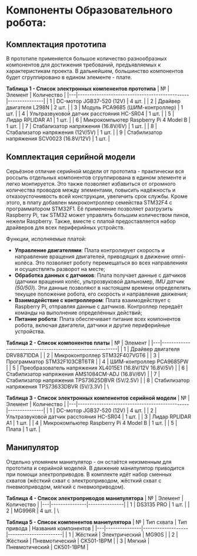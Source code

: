 # Компоненты Образовательного робота:

## Комплектация прототипа
В прототипе применяется большое количество разнообразных компонентов для достижения требований, предъявляемых к характеристикам проекта. В дальнейшем, большинство компонентов будет сгруппировано в едином элементе - плате.

**Таблица 1 - Список электронных компенентов прототипа**
| № | Элемент                                       | Количество    |
|---|-----------------------------------------------|---------------|
| 1 | DC-мотор JGB37-520 (12V)                      | 4 шт.         |
| 2 | Драйвер двигателя L298N                       | 2 шт.         |
| 3 | Модуль PCA9685 (ШИМ-контроллер)               | 1 шт.         |
| 4 | Ультразвуковой датчик расстояния HC-SR04      | 1 шт.         |
| 5 | Лидар RPLIDAR A1                              | 1 шт.         |
| 6 | Микрокомпьютер Raspberry Pi 4 Model B         | 1 шт.         |
| 7 | Стабализатор напряжения (16.8V/6V)            | 1 шт.         |
| 8 | Стабализатор напряжения (12V/5V)              | 1 шт.         |
| 9 | Стабилизатор напряжения SCV0023 (16.8V/12V)   | 1 шт.         |


## Комплектация серийной модели
Серьёзное отличие серийной модели от прототипа - практически вся россыпь отдельных компонентов сгруппирована в едином элементе и легко монтируется. Это также позволяет избавиться от огромного количества проводов между элементами, повысить надёжность и отказоусточнивость всей конструкции, увеличить срок службы. Кроме этого, в плату добавлен микроконтроллер семейства STM32F4 с программатором STM32F1. Её применение позволяет разгрузить Raspberry Pi, так STM32 может управлять большим количеством пинов, нежели Raspberry. Также, вместе с платой предоставляется набор драйверов для всех периферийных устройств.

Функции, исполняемые платой:
- **Управление двигателями**: Плата контролирует скорость и направление вращения двигателей, приводящих в движение omni-колёса. Это позволяет роботу перемещаться во всех направлениях и осуществлять разворот на месте;
- **Обработка данных с датчиков**: Плата получает данные с датчиков (датчики вращения колёс, ультрозвуковой дальномер, *IMU датчик (50/50)*). Эти данные позволяют в настоящем времени определелять текущее положение робота, его скорость и направление движения;
- **Взаимодействие с контроллером**: Плата взаимодействует с Raspberry Pi, отправляя данные с датчиков. Контроллер передаёт команды на выполнение определённых действий;
- **Питание робота**: Плата обеспечивает питание всех компонентов робота, включая двигатели, датчики и другие периферийные устройства.

**Таблица 2 - Список компонентов платы**
| № | Элемент                                                   |
|---|-----------------------------------------------------------|
| 1 | Драйвер двигателя DRV8871DDA                              |
| 2 | Микроконтроллер STM32F407VGT6                             |
| 3 | Программатор STM32F103CBT6TR                              |
| 4 | ШИМ-контроллер PCA9685PW                                  |
| 5 | Преобразователь напряжения XL4015E1 (16.8V/12V 16.8V/5V)  |
| 6 | Стабилизатор напряжения AMS1084CM-ADJ (16.8V/6V)          |
| 7 | Стабилизатор напряжения TPS73625DBVR (5V/2.5V)            |
| 8 | Стабилизатор напряжения TPS73633DBVR (5V/3.3V)            |
\

**Таблица 3 - Список электронных компенентов серийной модели**
| № | Элемент                                       | Количество    |
|---|-----------------------------------------------|---------------|
| 1 | DC-мотор JGB37-520 (12V)                      | 4 шт.         |
| 2 | Ультразвуковой датчик расстояния HC-SR04      | 1 шт.         |
| 3 | Лидар RPLIDAR A1                              | 1 шт.         |
| 4 | Микрокомпьютер Raspberry Pi 4 Model B         | 1 шт.         |
| 5 | Плата                                         | 1 шт.         |


## Манипулятор
Отдельно упомянем манипулятор - он остаётся неизменным для прототипа и серийной моделей. В движение манипулятор приводится при помощи электроприводов. В комплекте идёт набор сменных схватов (жёсткий схват с электроприводом, жёсткий схват с пневмоприводом, мягкий с пневмоприводом).

**Таблица 4 - Список электроприводов манипулятора**
| № | Элемент       | Количество    |
|---|---------------|---------------|
| 1 | DS3135 PRO    | 1 шт.         |
| 2 | MG996R        | 4 шт.         |
\

**Таблица 5 - Список компенентов манипулятора**
| № | Тип схвата    | Тип привода       | Названия компонентов  |
|---|---------------|-------------------|-----------------------|
| 1 | Жёсткий       | Электрический     | MG90S                 |
| 2 | Жёсткий       | Пневмотический    | CK501-1BPM            |
| 3 | Мягкий        | Пневмотический    | CK501-1BPM            |
